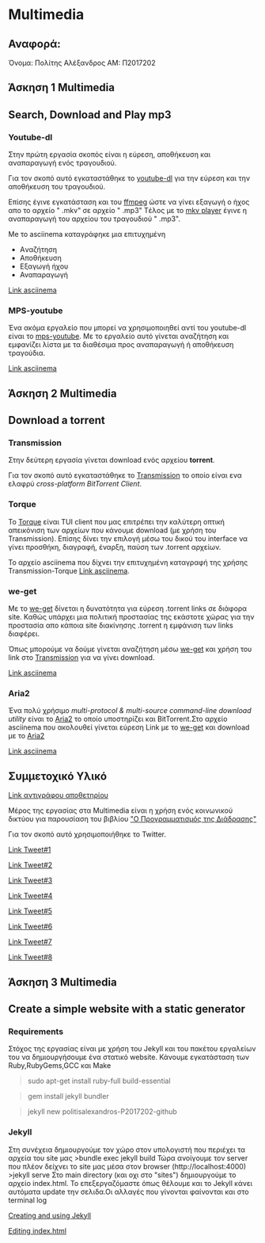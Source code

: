 
# Multimedia

  ## Αναφορά:

Όνομα: Πολίτης Αλέξανδρος
AM: Π2017202


  ## Άσκηση 1 Multimedia
   ## Search, Download and Play mp3
   ### Youtube-dl
   
   Στην πρώτη εργασία σκοπός είναι η εύρεση, αποθήκευση και αναπαραγωγή ενός τραγουδιού.
   
   
   Για τον σκοπό αυτό εγκαταστάθηκε το [youtube-dl](https://github.com/ytdl-org/youtube-dl") για την εύρεση και την αποθήκευση του τραγουδιού.
   
   
   Επίσης έγινε εγκατάσταση και του [ffmpeg](https://www.ffmpeg.org/) ώστε να γίνει εξαγωγή ο ήχος απο το αρχείο " .mkv" σε αρχείο " .mp3"
   Tέλος με το [mkv player](https://github.com/mpv-player/mpv) έγινε η αναπαραγωγή του αρχείου του τραγουδιού " .mp3".
   
   Me το asciinema καταγράφηκε μια επιτυχημένη
   * Aναζήτηση
   * Aποθήκευση
   * Εξαγωγή ήχου
   * Αναπαραγωγή
  
   
   [Link asciinema](https://asciinema.org/a/8haJ9uf622aphIyZLqHqeCIMF)
   
   ### MPS-youtube
  Ένα ακόμα εργαλείο που μπορεί να χρησιμοποιηθεί αντί του youtube-dl είναι το [mps-youtube](https://github.com/mps-youtube/mps-youtube).
  Με το εργαλείο αυτό γίνεται αναζήτηση και εμφανίζει λίστα με τα διαθέσιμα προς αναπαραγωγή ή αποθήκευση τραγούδια.
  
  
  [Link asciinema](https://asciinema.org/a/zo5gxZeH9cT3VkpLMAaQhCbuo) 




  ## Άσκηση 2 Multimedia
   ## Download a torrent
   ### Transmission
   
   Στην δεύτερη εργασία γίνεται download ενός αρχείου **torrent**.
   
   
   Για τον σκοπό αυτό εγκαταστάθηκε το [Transmission](https://wiki.archlinux.org/index.php/Transmission) το οποίο είναι ενα ελαφρύ *cross-platform BitTorrent Client*.
   
   ### Torque 
    
   To [Torque](https://github.com/dylanaraps/torque) είναι TUI client που μας επιτρέπει την καλύτερη οπτική απεικόνιση των αρχείων που κάνουμε download (με χρήση του Transmission). Επίσης δίνει την επιλογή μέσω του δικού του interface να γίνει προσθήκη, διαγραφή, έναρξη, παύση των .torrent αρχείων.
   
   Το αρχείο asciinema που δίχνει την επιτυχημένη καταγραφή της χρήσης Transmission-Torque
   [Link asciinema](https://asciinema.org/a/9t9iMk6tFcMpkZ0tcy5uOyC1D).
  
  ### we-get
  
  Με το [we-get](https://github.com/rachmadaniHaryono/we-get) δίνεται η δυνατότητα για εύρεση .torrent links σε διάφορα site. Καθώς υπάρχει μια πολιτική προστασίας της εκάστοτε χώρας για την προστασία απο κάποια site διακίνησης .torrent η εμφάνιση των links διαφέρει.
  
  Όπως μπορούμε να δούμε γίνεται αναζήτηση μέσω [we-get](#we-get) και χρήση του link στο [Transmission](#Transmission) για να γίνει download.
  
  [Link asciinema](https://asciinema.org/a/EkzTDiStqqrRM1AUuE7I5qW9g)
  
### Aria2

 Ένα πολύ χρήσιμο *multi-protocol & multi-source command-line download utility* είναι το [Aria2](https://aria2.github.io/) το οποίο υποστηρίζει και BitTorrent.Στο αρχείο asciinema που ακολουθεί γίνεται εύρεση Link με το [we-get](#we-get) και download με το [Aria2](#Aria2)
 
 [Link asciinema](https://asciinema.org/a/vc8YqIqCLQBaF6lC6Zmpz7DgH)
 
 
## Συμμετοχικό Υλικό

[Link αντιγράφου αποθετηρίου](https://github.com/AlexandrosP38/gr)

   Μέρος της εργασίας στα Multimedia είναι η χρήση ενός κοινωνικού δικτύου για παρουσίαση του βιβλίου ["O Προγραμματισμός της Διάδρασης"](https://mibook.org/gr/)
   
   Για τον σκοπό αυτό χρησιμοποιήθηκε το Twitter.
   
   [Link Tweet#1](https://twitter.com/38Alexandros/status/1192544391740702720)
   
   [Link Tweet#2](https://twitter.com/38Alexandros/status/1192555364602040320)
   
   [Link Tweet#3](https://twitter.com/38Alexandros/status/1192558765591187456)
   
   [Link Tweet#4](https://twitter.com/38Alexandros/status/1192585188053786624)
   
   [Link Tweet#5](https://twitter.com/38Alexandros/status/1192586315923111936)
   
   [Link Tweet#6](https://twitter.com/38Alexandros/status/1192587782000201729)
   
   [Link Tweet#7](https://twitter.com/38Alexandros/status/1192588428145287168)
   
   [Link Tweet#8](https://twitter.com/38Alexandros/status/1192588998319001602)
   
   
   ## Άσκηση 3 Multimedia
   ## Create a simple website with a static generator
   ### Requirements
   
   Στόχος της εργασίας είναι με χρήση του Jekyll και του πακέτου εργαλείων του να δημιουργήσουμε ένα στατικό website.
   Κάνουμε εγκατάσταση των Ruby,RubyGems,GCC και Make
   >sudo apt-get install ruby-full build-essential
   
   >gem install jekyll bundler
   
   >jekyll new politisalexandros-P2017202-github
   
   ### Jekyll
   
   Στη συνέχεια δημιουργούμε τον χώρο στον υπολογιστή που περιέχει τα αρχεία του site μας
    >bundle exec jekyll build
   Τώρα ανοίγουμε τον server που πλέον δείχνει το site μας μέσα στον browser (http://localhost:4000)
    >jekyll serve
   Στο main directory (και οχι στο "sites") δημιουργούμε το αρχείο index.html. Το επεξεργαζόμαστε όπως θέλουμε και το Jekyll κάνει αυτόματα update την σελιδα.Οι αλλαγές που γίνονται φαίνονται και στο terminal log
   
   [Creating and using Jekyll](https://asciinema.org/a/yRdogWHplhe2eRNM5FvYpmhOf)
   
   [Editing index.html](https://asciinema.org/a/908ma2e88UxrxVa3cTSpDAwRV)
   
   
   
